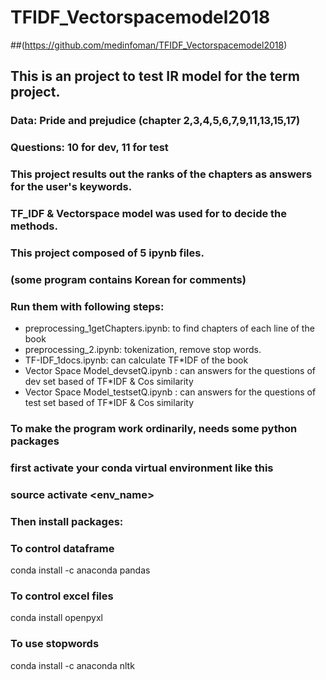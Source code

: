 # TFIDF_Vectorspacemodel2018
##(https://github.com/medinfoman/TFIDF_Vectorspacemodel2018)
## This is an project to test IR model for the term project.
### Data: Pride and prejudice (chapter 2,3,4,5,6,7,9,11,13,15,17)
### Questions: 10 for dev, 11 for test

### This project results out the ranks of the chapters as answers for the user's keywords.
### TF_IDF & Vectorspace model was used for to decide the methods.

### This project composed of 5 ipynb files.
### (some program contains Korean for comments)
### Run them with following steps:
* preprocessing_1getChapters.ipynb: to find chapters of each line of the book
* preprocessing_2.ipynb: tokenization, remove stop words. 
* TF-IDF_1docs.ipynb: can calculate TF*IDF of the book
* Vector Space Model_devsetQ.ipynb : can answers for the questions of dev set based of TF*IDF & Cos similarity
* Vector Space Model_testsetQ.ipynb : can answers for the questions of test set based of TF*IDF & Cos similarity

### To make the program work ordinarily, needs some python packages

### first activate your conda virtual environment like this
### source activate <env_name>

### Then install packages: 
### To control dataframe
conda install -c anaconda pandas

### To control excel files
conda install openpyxl

### To use stopwords
conda install -c anaconda nltk




